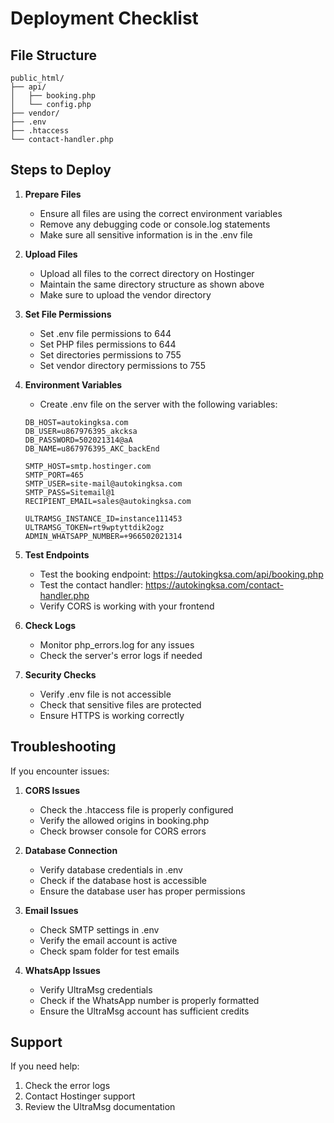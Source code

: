 # Deployment Checklist

## File Structure
```
public_html/
├── api/
│   ├── booking.php
│   └── config.php
├── vendor/
├── .env
├── .htaccess
└── contact-handler.php
```

## Steps to Deploy

1. **Prepare Files**
   - Ensure all files are using the correct environment variables
   - Remove any debugging code or console.log statements
   - Make sure all sensitive information is in the .env file

2. **Upload Files**
   - Upload all files to the correct directory on Hostinger
   - Maintain the same directory structure as shown above
   - Make sure to upload the vendor directory

3. **Set File Permissions**
   - Set .env file permissions to 644
   - Set PHP files permissions to 644
   - Set directories permissions to 755
   - Set vendor directory permissions to 755

4. **Environment Variables**
   - Create .env file on the server with the following variables:
   ```
   DB_HOST=autokingksa.com
   DB_USER=u867976395_akcksa
   DB_PASSWORD=502021314@aA
   DB_NAME=u867976395_AKC_backEnd
   
   SMTP_HOST=smtp.hostinger.com
   SMTP_PORT=465
   SMTP_USER=site-mail@autokingksa.com
   SMTP_PASS=Sitemail@1
   RECIPIENT_EMAIL=sales@autokingksa.com
   
   ULTRAMSG_INSTANCE_ID=instance111453
   ULTRAMSG_TOKEN=rt9wptyttdik2ogz
   ADMIN_WHATSAPP_NUMBER=+966502021314
   ```

5. **Test Endpoints**
   - Test the booking endpoint: https://autokingksa.com/api/booking.php
   - Test the contact handler: https://autokingksa.com/contact-handler.php
   - Verify CORS is working with your frontend

6. **Check Logs**
   - Monitor php_errors.log for any issues
   - Check the server's error logs if needed

7. **Security Checks**
   - Verify .env file is not accessible
   - Check that sensitive files are protected
   - Ensure HTTPS is working correctly

## Troubleshooting

If you encounter issues:

1. **CORS Issues**
   - Check the .htaccess file is properly configured
   - Verify the allowed origins in booking.php
   - Check browser console for CORS errors

2. **Database Connection**
   - Verify database credentials in .env
   - Check if the database host is accessible
   - Ensure the database user has proper permissions

3. **Email Issues**
   - Check SMTP settings in .env
   - Verify the email account is active
   - Check spam folder for test emails

4. **WhatsApp Issues**
   - Verify UltraMsg credentials
   - Check if the WhatsApp number is properly formatted
   - Ensure the UltraMsg account has sufficient credits

## Support

If you need help:
1. Check the error logs
2. Contact Hostinger support
3. Review the UltraMsg documentation 